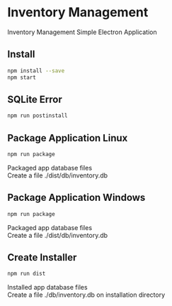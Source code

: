 # Inventory Management
Inventory Management Simple Electron Application

## Install

```sh
npm install --save
npm start 
```
## SQLite Error

```sh
npm run postinstall
```

## Package Application Linux

```sh
npm run package
```
Packaged app database files<br />
Create a file ./dist/db/inventory.db

## Package Application Windows

```sh
npm run package
```
Packaged app database files<br />
Create a file ./dist/db/inventory.db

## Create Installer

```sh
npm run dist
```
Installed app database files<br />
Create a file ./db/inventory.db on installation directory